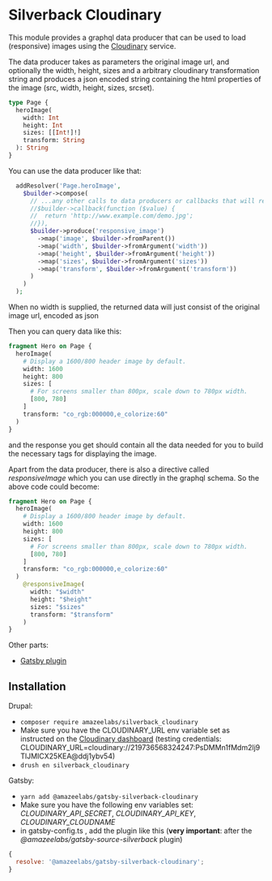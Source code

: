 # Silverback Cloudinary

This module provides a graphql data producer that can be used to load
(responsive) images using the [Cloudinary](https://cloudinary.com/) service.

The data producer takes as parameters the original image url, and optionally the
width, height, sizes and a arbitrary cloudinary transformation string and
produces a json encoded string containing the html properties of the image (src,
width, height, sizes, srcset).

```graphql
type Page {
  heroImage(
    width: Int
    height: Int
    sizes: [[Int!]!]
    transform: String
  ): String
}
```

You can use the data producer like that:

```php
  addResolver('Page.heroImage',
    $builder->compose(
      // ...any other calls to data producers or callbacks that will return a string (image url), for example:
      //$builder->callback(function ($value) {
      //  return 'http://www.example.com/demo.jpg';
      //}),
      $builder->produce('responsive_image')
        ->map('image', $builder->fromParent())
        ->map('width', $builder->fromArgument('width'))
        ->map('height', $builder->fromArgument('height'))
        ->map('sizes', $builder->fromArgument('sizes'))
        ->map('transform', $builder->fromArgument('transform'))
      )
    )
  );
```

When no width is supplied, the returned data will just consist of the original
image url, encoded as json

Then you can query data like this:

```graphql
fragment Hero on Page {
  heroImage(
    # Display a 1600/800 header image by default.
    width: 1600
    height: 800
    sizes: [
      # For screens smaller than 800px, scale down to 780px width.
      [800, 780]
    ]
    transform: "co_rgb:000000,e_colorize:60"
  )
}
```

and the response you get should contain all the data needed for you to build the
necessary tags for displaying the image.

Apart from the data producer, there is also a directive called _responsiveImage_
which you can use directly in the graphql schema. So the above code could
become:

```graphql
fragment Hero on Page {
  heroImage(
    # Display a 1600/800 header image by default.
    width: 1600
    height: 800
    sizes: [
      # For screens smaller than 800px, scale down to 780px width.
      [800, 780]
    ]
    transform: "co_rgb:000000,e_colorize:60"
  )
    @responsiveImage(
      width: "$width"
      height: "$height"
      sizes: "$sizes"
      transform: "$transform"
    )
}
```

Other parts:

- [Gatsby plugin](../../../npm/@amazeelabs/gatsby-silverback-cloudinary)

## Installation

Drupal:

- `composer require amazeelabs/silverback_cloudinary`
- Make sure you have the CLOUDINARY_URL env variable set as instructed on the
  [Cloudinary dashboard](https://console.cloudinary.com/console) (testing
  credentials:
  CLOUDINARY_URL=cloudinary://219736568324247:PsDMMn1fMdm2lj9TlJMICX25KEA@ddj1ybv54)
- `drush en silverback_cloudinary`

Gatsby:

- `yarn add @amazeelabs/gatsby-silverback-cloudinary`
- Make sure you have the following env variables set: _CLOUDINARY_API_SECRET_,
  _CLOUDINARY_API_KEY_, _CLOUDINARY_CLOUDNAME_
- in gatsby-config.ts , add the plugin like this (**very important**: after the
  _@amazeelabs/gatsby-source-silverback_ plugin)

```javascript
{
  resolve: '@amazeelabs/gatsby-silverback-cloudinary';
}
```
